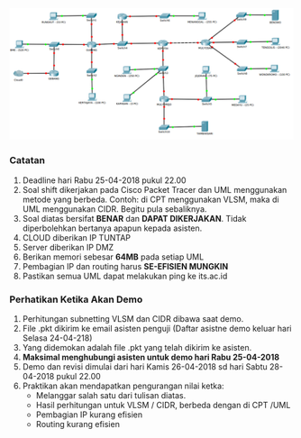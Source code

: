![1](/img/soal1.png)

### Catatan
1. Deadline hari Rabu 25-04-2018 pukul 22.00
2. Soal shift dikerjakan pada Cisco Packet Tracer dan UML menggunakan metode yang berbeda. Contoh: di CPT menggunakan VLSM, maka di UML menggunakan CIDR. Begitu pula sebaliknya.
3. Soal diatas bersifat <b>BENAR</b> dan <b>DAPAT DIKERJAKAN</b>. Tidak diperbolehkan bertanya apapun kepada asisten.
4. CLOUD diberikan IP TUNTAP
5. Server diberikan IP DMZ
6. Berikan memori sebesar <b>64MB</b> pada setiap UML
7. Pembagian IP dan routing harus <b>SE-EFISIEN MUNGKIN</b>
8. Pastikan semua UML dapat melakukan ping ke its.ac.id

### Perhatikan Ketika Akan Demo
1. Perhitungan subnetting VLSM dan CIDR dibawa saat demo.
2. File .pkt dikirim ke email asisten penguji (Daftar asistne demo keluar hari Selasa 24-04-218)
3. Yang didemokan adalah file .pkt yang telah dikirim ke asisten.
4. <b>Maksimal menghubungi asisten untuk demo hari Rabu 25-04-2018</b>
5. Demo dan revisi dimulai dari hari Kamis 26-04-2018 sd hari Sabtu 28-04-2018 pukul 22.00
6. Praktikan akan mendapatkan pengurangan nilai ketka:
    - Melanggar salah satu dari tulisan diatas.
    - Hasil perhitungan untuk VLSM / CIDR, berbeda dengan di CPT /UML
    - Pembagian IP kurang efisien
    - Routing kurang efisien
